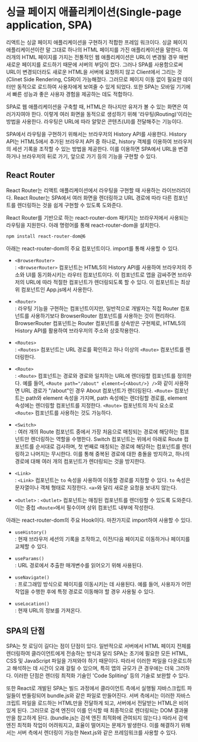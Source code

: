# 싱글 페이지 애플리케이션(Single-page application, SPA)

리액트는 싱글 페이지 애플리케이션을 구현하기 적합한 프레임 워크이다. 싱글 페이지 애플리케이션이란 말 그대로 하나의 HTML 페이지를 가진 애플리케이션을 말한다. 여러개의 HTML 페이지를 가지는 전통적인 웹 애플리케이션은 URL이 변경될 경우 매번 새로운 페이지를 로드하기 때문에 서버의 부담이 컸다. 그러나 SPA를 사용함으로써 URL이 변경되더라도 새로운 HTML을 서버에 요청하지 않고 Client에서 그리는 것(Clinet Side Rendering, CSR)이 가능해졌다. 그러므로 페이지 이동 없이 필요한 데이터만 동적으로 로드하여 사용자에게 보여줄 수 있게 되었다. 또한 SPA는 모바일 기기에서 빠른 성능과 좋은 사용자 경험을 제공하는 데도 적합하다.

SPA로 웹 애플리케이션을 구축할 때, HTML은 하나지만 유저가 볼 수 있는 화면은 여러가지여야 한다. 이렇게 여러 화면을 동적으로 생성하기 위해 '라우팅(Routing)'이라는 방법을 사용한다. 라우팅은 URL에 따라 알맞은 콘텐츠(UI)를 전달해주는 기능이다.

SPA에서 라우팅을 구현하기 위해서는 브라우저의 History API를 사용한다. History API는 HTML5에서 추가된 브라우저 API 중 하나로, history 객체를 이용하여 브라우저의 세션 기록을 조작할 수 있는 방법을 제공한다. 이를 이용하면 SPA에서 URL을 변경하거나 브라우저의 뒤로 가기, 앞으로 가기 등의 기능을 구현할 수 있다.

## React Router

React Router는 리액트 애플리케이션에서 라우팅을 구현할 때 사용하는 라이브러리이다. React Router는 SPA에서 여러 화면을 렌더링하고 URL 경로에 따라 다른 컴포넌트를 렌더링하는 것을 쉽게 구현할 수 있도록 도와준다.

React Router를 기반으로 하는 react-router-dom 패키지는 브라우저에서 사용되는 라우팅을 지원한다. 아래 명령어를 통해 react-router-dom을 설치한다.

```bash
npm install react-router-dom@6
```

아래는 react-router-dom의 주요 컴포넌트이다. import를 통해 사용할 수 있다.

- `<BrowserRouter>`  
  : `<BrowserRouter>` 컴포넌트는 HTML5의 History API를 사용하여 브라우저의 주소와 UI를 동기화시키는 라우터 컴포넌트이다. 이 컴포넌트로 앱을 감싸주면 브라우저의 URL에 따라 적절한 컴포넌트가 렌더링되도록 할 수 있다. 이 컴포넌트는 최상위 컴포넌트인 App.js에서 사용한다.

- `<Router>`  
  : 라우팅 기능을 구현하는 컴포넌트이지만, 일반적으로 개발자는 직접 Router 컴포넌트를 사용하기보다 BrowserRouter 컴포넌트를 사용하는 것이 편리하다. BrowserRouter 컴포넌트는 Router 컴포넌트를 상속받은 구현체로, HTML5의 History API를 활용하여 브라우저의 주소와 상호작용한다.

- `<Routes>`  
  : `<Routes>` 컴포넌트는 URL 경로를 확인하고 하나 이상의 `<Route>` 컴포넌트를 렌더링한다.

- `<Route>`  
  : `<Route>` 컴포넌트는 경로와 경로와 일치하는 URL에 렌더링할 컴포넌트를 정의한다. 예를 들어, `<Route path="/about" element={<About/>} />`와 같이 사용하면 URL 경로가 "/about"인 경우 About 컴포넌트가 렌더링된다. `<Route>` 컴포넌트는 path와 element 속성을 가지며, path 속성에는 렌더링할 경로를, element 속성에는 렌더링할 컴포넌트를 지정한다. `<Route>` 컴포넌트의 자식 요소로 `<Route>` 컴포넌트를 사용하는 것도 가능하다.

- `<Switch>`  
   : 여러 개의 Route 컴포넌트 중에서 가장 처음으로 매칭되는 경로에 해당하는 컴포넌트만 렌더링하는 역할을 수행한다. Switch 컴포넌트는 위에서 아래로 Route 컴포넌트를 순서대로 검사하며, 첫 번째로 매칭되는 경로에 해당하는 컴포넌트를 렌더링하고 나머지는 무시한다. 이를 통해 중복된 경로에 대한 충돌을 방지하고, 하나의 경로에 대해 여러 개의 컴포넌트가 렌더링되는 것을 방지한다.

- `<Link>`  
  : `<Link>` 컴포넌트는 `to` 속성을 사용하여 이동할 경로를 지정할 수 있다. `to` 속성은 문자열이나 객체 형태로 지정한다. `<a>`와 달리 새로운 요청을 보내지 않는다.

- `<Outlet>`
  : `<Outlet>` 컴포넌트는 매칭된 컴포넌트를 렌더링할 수 있도록 도와준다. 이는 중첩 `<Route>`에서 필수이며 상위 컴포넌트 내부에 작성한다.

아래는 react-router-dom의 주요 Hook이다. 마찬가지로 import하여 사용할 수 있다.

- `useHistory()`  
  : 현재 브라우저 세션의 기록을 조작하고, 이전/다음 페이지로 이동하거나 페이지를 교체할 수 있다.

- `useParams()`  
  : URL 경로에서 추출한 매개변수를 읽어오기 위해 사용된다.

- `useNavigate()`  
  : 프로그래밍 방식으로 페이지를 이동시키는 데 사용된다. 예를 들어, 사용자가 어떤 작업을 수행한 후에 특정 경로로 이동해야 할 경우 사용될 수 있다.

- `useLocation()`  
  : 현재 URL의 정보를 가져온다.

## SPA의 단점

SPA는 첫 로딩이 길다는 점이 단점이 있다. 일반적으로 서버에서 HTML 페이지 전체를 렌더링하여 클라이언트에게 전송하는 방식과 달리 SPA는 초기에 필요한 모든 HTML, CSS 및 JavaScript 파일을 가져와야 하기 때문이다. 따라서 이러한 파일을 다운로드하고 해석하는 데 시간이 오래 걸릴 수 있으며, 특히 앱의 규모가 큰 경우에는 더욱 그러하다. 이러한 단점은 렌더링 최적화 기술인 'Code Spliting' 등의 기술로 보완할 수 있다.

또한 React로 개발된 SPA는 빌드 과정에서 클라이언트 측에서 실행될 자바스크립트 파일들이 번들링되어 bundle.js와 같은 파일로 만들어진다. 서버 측에서는 이러한 자바스크립트 파일을 로드하는 HTML만을 전달하게 되고, 서버에서 전달받는 HTML은 비어있게 된다. 그러므로 검색 엔진이 이를 인식할 때 최종적으로 렌더링되는 DOM 결과물만을 참고하게 된다. (bundle.js는 검색 엔진 최적화에 관여되지 않는다.) 따라서 검색 엔진 최적화 작업이 어려워지고, 효율이 떨어지는 문제가 발생한다. 이를 해결하기 위해서는 서버 측에서 렌더링이 가능한 Next.js와 같은 프레임워크를 사용할 수 있다.
